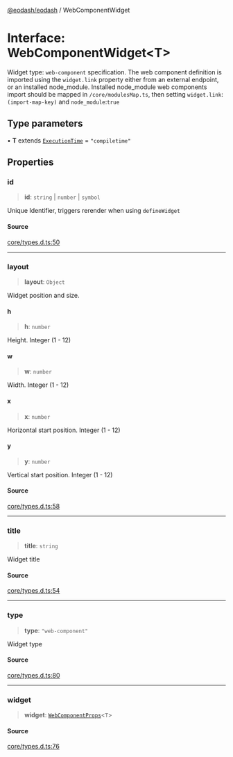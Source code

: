 [@eodash/eodash](../index.md) / WebComponentWidget

# Interface: WebComponentWidget\<T\>

Widget type: `web-component` specification. The web component definition is imported using the `widget.link` property either from
an external endpoint, or an installed node_module.
Installed node_module web components import should be mapped in `/core/modulesMap.ts`,
then setting `widget.link`:`(import-map-key)` and `node_module`:`true`

## Type parameters

• **T** extends [`ExecutionTime`](../type-aliases/ExecutionTime.md) = `"compiletime"`

## Properties

### id

> **id**: `string` \| `number` \| `symbol`

Unique Identifier, triggers rerender when using `defineWidget`

#### Source

[core/types.d.ts:50](https://github.com/eodash/eodash/blob/b4a2d86/core/types.d.ts#L50)

***

### layout

> **layout**: `Object`

Widget position and size.

#### h

> **h**: `number`

Height. Integer (1 - 12)

#### w

> **w**: `number`

Width. Integer (1 - 12)

#### x

> **x**: `number`

Horizontal start position. Integer (1 - 12)

#### y

> **y**: `number`

Vertical start position. Integer (1 - 12)

#### Source

[core/types.d.ts:58](https://github.com/eodash/eodash/blob/b4a2d86/core/types.d.ts#L58)

***

### title

> **title**: `string`

Widget title

#### Source

[core/types.d.ts:54](https://github.com/eodash/eodash/blob/b4a2d86/core/types.d.ts#L54)

***

### type

> **type**: `"web-component"`

Widget type

#### Source

[core/types.d.ts:80](https://github.com/eodash/eodash/blob/b4a2d86/core/types.d.ts#L80)

***

### widget

> **widget**: [`WebComponentProps`](WebComponentProps.md)\<`T`\>

#### Source

[core/types.d.ts:76](https://github.com/eodash/eodash/blob/b4a2d86/core/types.d.ts#L76)
